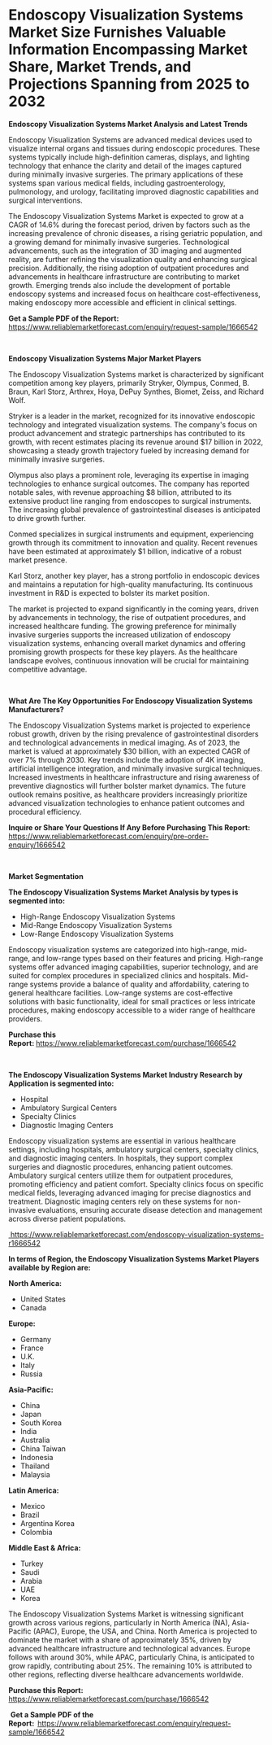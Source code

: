 <p><h1>Endoscopy Visualization Systems Market Size Furnishes Valuable Information Encompassing Market Share, Market Trends, and Projections Spanning from 2025 to 2032</h1></p><p><strong>Endoscopy Visualization Systems Market Analysis and Latest Trends</strong></p>
<p><p>Endoscopy Visualization Systems are advanced medical devices used to visualize internal organs and tissues during endoscopic procedures. These systems typically include high-definition cameras, displays, and lighting technology that enhance the clarity and detail of the images captured during minimally invasive surgeries. The primary applications of these systems span various medical fields, including gastroenterology, pulmonology, and urology, facilitating improved diagnostic capabilities and surgical interventions.</p><p>The Endoscopy Visualization Systems Market is expected to grow at a CAGR of 14.6% during the forecast period, driven by factors such as the increasing prevalence of chronic diseases, a rising geriatric population, and a growing demand for minimally invasive surgeries. Technological advancements, such as the integration of 3D imaging and augmented reality, are further refining the visualization quality and enhancing surgical precision. Additionally, the rising adoption of outpatient procedures and advancements in healthcare infrastructure are contributing to market growth. Emerging trends also include the development of portable endoscopy systems and increased focus on healthcare cost-effectiveness, making endoscopy more accessible and efficient in clinical settings.</p></p>
<p><strong>Get a Sample PDF of the Report:&nbsp;</strong> <a href="https://www.reliablemarketforecast.com/enquiry/request-sample/1666542?utm_campaign=2481&utm_medium=2&utm_source=Github&utm_content=ia&utm_term=16042025&utm_id=endoscopy-visualization-systems">https://www.reliablemarketforecast.com/enquiry/request-sample/1666542</a></p>
<p>&nbsp;</p>
<p><strong>Endoscopy Visualization Systems Major Market Players</strong></p>
<p><p>The Endoscopy Visualization Systems market is characterized by significant competition among key players, primarily Stryker, Olympus, Conmed, B. Braun, Karl Storz, Arthrex, Hoya, DePuy Synthes, Biomet, Zeiss, and Richard Wolf. </p><p>Stryker is a leader in the market, recognized for its innovative endoscopic technology and integrated visualization systems. The company's focus on product advancement and strategic partnerships has contributed to its growth, with recent estimates placing its revenue around $17 billion in 2022, showcasing a steady growth trajectory fueled by increasing demand for minimally invasive surgeries.</p><p>Olympus also plays a prominent role, leveraging its expertise in imaging technologies to enhance surgical outcomes. The company has reported notable sales, with revenue approaching $8 billion, attributed to its extensive product line ranging from endoscopes to surgical instruments. The increasing global prevalence of gastrointestinal diseases is anticipated to drive growth further.</p><p>Conmed specializes in surgical instruments and equipment, experiencing growth through its commitment to innovation and quality. Recent revenues have been estimated at approximately $1 billion, indicative of a robust market presence.</p><p>Karl Storz, another key player, has a strong portfolio in endoscopic devices and maintains a reputation for high-quality manufacturing. Its continuous investment in R&D is expected to bolster its market position.</p><p>The market is projected to expand significantly in the coming years, driven by advancements in technology, the rise of outpatient procedures, and increased healthcare funding. The growing preference for minimally invasive surgeries supports the increased utilization of endoscopy visualization systems, enhancing overall market dynamics and offering promising growth prospects for these key players. As the healthcare landscape evolves, continuous innovation will be crucial for maintaining competitive advantage.</p></p>
<p>&nbsp;</p>
<p><strong>What Are The Key Opportunities For Endoscopy Visualization Systems Manufacturers?</strong></p>
<p><p>The Endoscopy Visualization Systems market is projected to experience robust growth, driven by the rising prevalence of gastrointestinal disorders and technological advancements in medical imaging. As of 2023, the market is valued at approximately $30 billion, with an expected CAGR of over 7% through 2030. Key trends include the adoption of 4K imaging, artificial intelligence integration, and minimally invasive surgical techniques. Increased investments in healthcare infrastructure and rising awareness of preventive diagnostics will further bolster market dynamics. The future outlook remains positive, as healthcare providers increasingly prioritize advanced visualization technologies to enhance patient outcomes and procedural efficiency.</p></p>
<p><strong>Inquire or Share Your Questions If Any Before Purchasing This Report:</strong> <a href="https://www.reliablemarketforecast.com/enquiry/pre-order-enquiry/1666542?utm_campaign=2481&utm_medium=2&utm_source=Github&utm_content=ia&utm_term=16042025&utm_id=endoscopy-visualization-systems">https://www.reliablemarketforecast.com/enquiry/pre-order-enquiry/1666542</a></p>
<p>&nbsp;</p>
<p><strong>Market Segmentation</strong></p>
<p><strong>The Endoscopy Visualization Systems Market Analysis by types is segmented into:</strong></p>
<p><ul><li>High-Range Endoscopy Visualization Systems</li><li>Mid-Range Endoscopy Visualization Systems</li><li>Low-Range Endoscopy Visualization Systems</li></ul></p>
<p><p>Endoscopy visualization systems are categorized into high-range, mid-range, and low-range types based on their features and pricing. High-range systems offer advanced imaging capabilities, superior technology, and are suited for complex procedures in specialized clinics and hospitals. Mid-range systems provide a balance of quality and affordability, catering to general healthcare facilities. Low-range systems are cost-effective solutions with basic functionality, ideal for small practices or less intricate procedures, making endoscopy accessible to a wider range of healthcare providers.</p></p>
<p><strong>Purchase this Report:&nbsp;</strong><a href="https://www.reliablemarketforecast.com/purchase/1666542?utm_campaign=2481&utm_medium=2&utm_source=Github&utm_content=ia&utm_term=16042025&utm_id=endoscopy-visualization-systems">https://www.reliablemarketforecast.com/purchase/1666542</a></p>
<p>&nbsp;</p>
<p><strong>The Endoscopy Visualization Systems Market Industry Research by Application is segmented into:</strong></p>
<p><ul><li>Hospital</li><li>Ambulatory Surgical Centers</li><li>Specialty Clinics</li><li>Diagnostic Imaging Centers</li></ul></p>
<p><p>Endoscopy visualization systems are essential in various healthcare settings, including hospitals, ambulatory surgical centers, specialty clinics, and diagnostic imaging centers. In hospitals, they support complex surgeries and diagnostic procedures, enhancing patient outcomes. Ambulatory surgical centers utilize them for outpatient procedures, promoting efficiency and patient comfort. Specialty clinics focus on specific medical fields, leveraging advanced imaging for precise diagnostics and treatment. Diagnostic imaging centers rely on these systems for non-invasive evaluations, ensuring accurate disease detection and management across diverse patient populations.</p></p>
<p><a href="https://www.reliablemarketforecast.com/endoscopy-visualization-systems-r1666542?utm_campaign=2481&utm_medium=2&utm_source=Github&utm_content=ia&utm_term=16042025&utm_id=endoscopy-visualization-systems">&nbsp;https://www.reliablemarketforecast.com/endoscopy-visualization-systems-r1666542</a></p>
<p><strong>In terms of Region, the Endoscopy Visualization Systems Market Players available by Region are:</strong></p>
<p>
    <p> <strong> North America: </strong>
        <ul>
            <li>United States</li>
            <li>Canada</li>
        </ul>
        </p> 
    <p> <strong> Europe: </strong>
        <ul>
            <li>Germany</li>
            <li>France</li>
            <li>U.K.</li>
            <li>Italy</li>
            <li>Russia</li>
        </ul>
        </p> 
    <p> <strong> Asia-Pacific: </strong>
        <ul>
            <li>China</li>
            <li>Japan</li>
            <li>South Korea</li>
            <li>India</li>
            <li>Australia</li>
            <li>China Taiwan</li>
            <li>Indonesia</li>
            <li>Thailand</li>
            <li>Malaysia</li>
        </ul>
        </p> 
    <p> <strong> Latin America: </strong>
        <ul>
            <li>Mexico</li>
            <li>Brazil</li>
            <li>Argentina Korea</li>
            <li>Colombia</li>
        </ul>
        </p> 
    <p> <strong> Middle East & Africa: </strong>
        <ul>
            <li>Turkey</li>
            <li>Saudi</li>
            <li>Arabia</li>
            <li>UAE</li>
            <li>Korea</li>
        </ul>
    </p>
    </p>
<p><p>The Endoscopy Visualization Systems Market is witnessing significant growth across various regions, particularly in North America (NA), Asia-Pacific (APAC), Europe, the USA, and China. North America is projected to dominate the market with a share of approximately 35%, driven by advanced healthcare infrastructure and technological advances. Europe follows with around 30%, while APAC, particularly China, is anticipated to grow rapidly, contributing about 25%. The remaining 10% is attributed to other regions, reflecting diverse healthcare advancements worldwide.</p></p>
<p><strong>Purchase this Report: </strong><a href="https://www.reliablemarketforecast.com/purchase/1666542?utm_campaign=2481&utm_medium=2&utm_source=Github&utm_content=ia&utm_term=16042025&utm_id=endoscopy-visualization-systems">https://www.reliablemarketforecast.com/purchase/1666542</a></p>
<p>&nbsp;<strong>Get a Sample PDF of the Report:&nbsp;&nbsp;</strong><a href="https://www.reliablemarketforecast.com/enquiry/request-sample/1666542?utm_campaign=2481&utm_medium=2&utm_source=Github&utm_content=ia&utm_term=16042025&utm_id=endoscopy-visualization-systems">https://www.reliablemarketforecast.com/enquiry/request-sample/1666542</a></p>
<p><strong></strong></p>
<p><p></p><p></p><p></p></p>